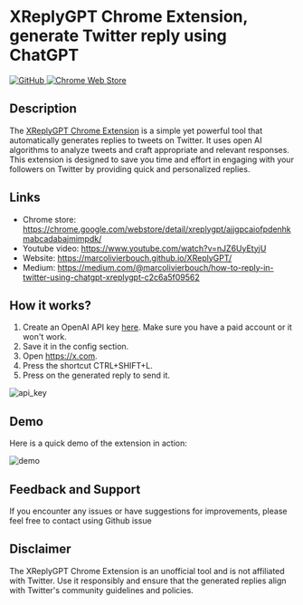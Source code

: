 <p align='center'>
    <h1>XReplyGPT Chrome Extension, generate Twitter reply using ChatGPT</h1>
    <a href="https://github.com/marcolivierbouch/XReplyGPT/blob/main/LICENSE.txt">
        <img alt="GitHub"
        src="https://img.shields.io/github/license/marcolivierbouch/XReplyGPT">
    </a>
    <a href="https://chrome.google.com/webstore/detail/xreplygpt/ajjgpcaiofpdenhkmabcadabajmimpdk">
      <img alt="Chrome Web Store"
      src="https://img.shields.io/chrome-web-store/v/ajjgpcaiofpdenhkmabcadabajmimpdk">
    </a>
</p>

## Description
The [XReplyGPT Chrome Extension](https://chrome.google.com/webstore/detail/xreplygpt/ajjgpcaiofpdenhkmabcadabajmimpdk/) is a simple yet powerful tool that automatically generates replies to tweets on Twitter. It uses open AI algorithms to analyze tweets and craft appropriate and relevant responses. This extension is designed to save you time and effort in engaging with your followers on Twitter by providing quick and personalized replies.

## Links
- Chrome store: https://chrome.google.com/webstore/detail/xreplygpt/ajjgpcaiofpdenhkmabcadabajmimpdk/
- Youtube video: https://www.youtube.com/watch?v=nJZ6UyEtyjU
- Website: https://marcolivierbouch.github.io/XReplyGPT/
- Medium: https://medium.com/@marcolivierbouch/how-to-reply-in-twitter-using-chatgpt-xreplygpt-c2c6a5f09562

## How it works?
1. Create an OpenAI API key [here](https://platform.openai.com/account/api-keys). Make sure you have a paid account or it won't work.
2. Save it in the config section.
3. Open https://x.com.
4. Press the shortcut CTRL+SHIFT+L.
5. Press on the generated reply to send it.

![api_key](./chrome_img/generate_api_key.gif)

## Demo
Here is a quick demo of the extension in action:

![demo](./chrome_img/demo.gif)


## Feedback and Support

If you encounter any issues or have suggestions for improvements, please feel free to contact using Github issue


## Disclaimer

The XReplyGPT Chrome Extension is an unofficial tool and is not affiliated with Twitter. Use it responsibly and ensure that the generated replies align with Twitter's community guidelines and policies.

